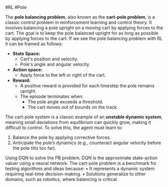 #RL #Pole

The **pole balancing problem**, also known as the **cart-pole problem**, is a classic control problem in reinforcement learning and control theory. It involves balancing a pole upright on a moving cart by applying forces to the cart. The goal is to keep the pole balanced upright for as long as possible by applying forces to the cart.
If we see the pole balancing problem with RL it can be framed as follows:
- **State Space:** 
	- Cart's position and velocity.  
	- Pole's angle and angular velocity.  
- **Action space:**
	- Apply force to the left or right of the cart.  
- **Reward:**
	- A positive reward is provided for each timestep the pole remains upright.
	- The episode terminates when:
		- The pole angle exceeds a threshold.
		- The cart moves out of bounds on the track.

The cart-pole system is a classic example of an **unstable dynamic system**, meaning small deviations from equilibrium can quickly grow, making it difficult to control.
To solve this, the agent must learn to:
1. Balance the pole by applying corrective forces.
2. Anticipate the pole’s dynamics (e.g., counteract angular velocity before the pole tilts too far).

Using DQN to solve the PB problem, DQN is the approximate state-action valuer using a neural network.
The cart-pole problem is a benchmark for testing algorithms and ideas because:
• It represents a dynamic system requiring real-time decision-making.
• Solutions generalize to other domains, such as robotics, where balancing is critical.